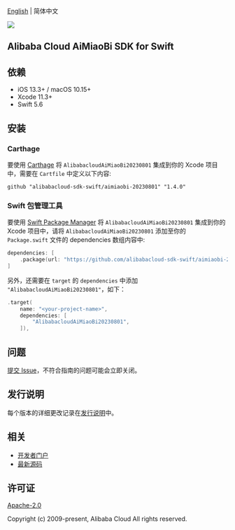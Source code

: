 [English](README.md) | 简体中文

![](https://aliyunsdk-pages.alicdn.com/icons/AlibabaCloud.svg)

## Alibaba Cloud AiMiaoBi SDK for Swift

## 依赖

- iOS 13.3+ / macOS 10.15+
- Xcode 11.3+
- Swift 5.6

## 安装

### Carthage

要使用 [Carthage](https://github.com/Carthage/Carthage) 将 `AlibabacloudAiMiaoBi20230801` 集成到你的 Xcode 项目中，需要在 `Cartfile` 中定义以下内容:

```ogdl
github "alibabacloud-sdk-swift/aimiaobi-20230801" "1.4.0"
```

### Swift 包管理工具

要使用 [Swift Package Manager](https://swift.org/package-manager/) 将 `AlibabacloudAiMiaoBi20230801` 集成到你的 Xcode 项目中，请将 `AlibabacloudAiMiaoBi20230801` 添加至你的 `Package.swift` 文件的 dependencies 数组内容中:

```swift
dependencies: [
    .package(url: "https://github.com/alibabacloud-sdk-swift/aimiaobi-20230801.git", from: "1.4.0")
]
```

另外，还需要在 `target` 的 `dependencies` 中添加 `"AlibabacloudAiMiaoBi20230801"`，如下：

```swift
.target(
    name: "<your-project-name>",
    dependencies: [
        "AlibabacloudAiMiaoBi20230801",
    ]),
```

## 问题

[提交 Issue](https://github.com/alibabacloud-sdk-swift/aimiaobi-20230801/issues/new)，不符合指南的问题可能会立即关闭。

## 发行说明

每个版本的详细更改记录在[发行说明](./ChangeLog.txt)中。

## 相关

* [开发者门户](https://next.api.aliyun.com/home)
* [最新源码](https://github.com/alibabacloud-sdk-swift/aimiaobi-20230801)

## 许可证

[Apache-2.0](http://www.apache.org/licenses/LICENSE-2.0)

Copyright (c) 2009-present, Alibaba Cloud All rights reserved.
